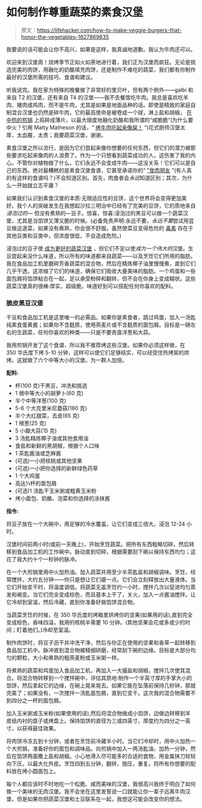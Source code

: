 # 如何制作尊重蔬菜的素食汉堡

> 原文：<https://lifehacker.com/how-to-make-veggie-burgers-that-honor-the-vegetables-1827869835>

我要说的话可能会让你不高兴，如果是这样，我真诚地道歉。我认为牛肉还可以。



欢迎来到汉堡周！烧烤季节正如火如荼地进行着，我们正为汉堡而疯狂。无论是挑选完美的肉饼，用融化的奶酪填充肉饼，还是制作不难吃的蔬菜，我们都有你制作最好的汉堡所需的技巧、食谱和建议。

听我说完。我在家为特殊的晚餐做了非常好的里贝叶，但有两个例外——galbi 和来自 T2 的汉堡，还有来自 T4 的汉堡——我不去餐馆吃牛肉。我总是喜欢吃羊肉、猪肉或鸡肉，而不是牛肉，尤其是如果是地面品种的话。即使是精致的家庭自制混合汉堡也仍然是碎牛肉，它的最高使命是被卷成一个球，淋上盐和胡椒， [在中热的煎锅](https://skillet.lifehacker.com/thin-burgers-are-better-than-thick-ones-1827807997#_ga=2.159517182.2101297332.1532539888-144977662.1506607947) 上捣碎成薄片，以最大限度地融化奶酪和我所谓的“咸脆脆”(为什么要中火？引用 Matty Matheson 的话，“ [烤牛肉吃起来像屎！](https://www.youtube.com/watch?v=gZuDMKXWU_E&feature=youtu.be&t=142) ”)花式厨师汉堡太厚，太血腥，太贵；我要蔬菜汉堡，谢谢。

素食汉堡之所以流行，是因为它们尝起来像你想要的任何东西，但它们的潜力被那些要求吃起来像肉的人浪费了。作为一个只想看到蔬菜成功的人，这伤害了我的内心。不管你对植物做了什么，它们永远不会变成牛肉——这没关系！它们可以是自己的东西。绝对最糟糕的是素食汉堡食谱，它甚至承诺你的“ [”食肉朋友](https://www.theguardian.com/lifeandstyle/2018/may/11/the-carnivore-diet-all-meat-health-benefits-dangers) ”(有人真的有这样的食谱吗？)不会知道区别。首先，肉食者会*永远*知道区别；其次，为什么一开始就立志平庸？

如果我们认识到素食汉堡的本质:无限适应性的豆饼，这个世界将会变得更加美好。我个人的突破发生在我想起沙拉三明治中已经有了完美的豆饼，它的质地来自*浸泡过的—* 但没有煮熟的—豆子。惊喜，惊喜:浸泡过的黑豆可以做一个蔬菜汉堡，尤其是当馅饼又薄又脆的时候。(必备免责声明:永远不要，*永远不要*尝试用芸豆做这道菜，如果没有煮熟，你会很不舒服。虽然使菜豆变得危险的 [毒素](https://en.wikipedia.org/wiki/Phytohaemagglutinin) 存在于其他豆类和豆类中，但浓度很低，不会造成危险。)

浸泡过的豆子使 [成为更好的蔬菜汉堡](https://lifehacker.com/the-veggie-burgers-you-should-buy-and-the-ones-you-sho-1790776372) ，但它们不足以使*成为一个伟大的*汉堡。生豆尝起来没什么味道，所以所有的味道都来自蔬菜——以及烹饪它们所用的脂肪。我在食品加工机里磨碎芳香蔬菜的混合物，然后在精炼椰子油里慢慢煮，直到它们几乎干透。这浓缩了它们的味道，确保它们吸收大量美味的脂肪。一个鸡蛋和一些面包屑将馅饼粘合在一起，足以承受粉碎和翻转，但不会在你身上变成糊状。这些蔬菜汉堡真的很棒:厚实，超级脆，味道好到可以搭配任何你喜欢的配料。

### 脆皮黑豆汉堡

干豆和食品加工机是这里唯一的必需品。如果你是素食者，跳过鸡蛋，加入一汤匙纯素食蛋黄酱；如果你不含麸质，使用燕麦片或不含麸质的面包屑。目标是一磅左右的生蔬菜，任何你喜欢的种类——只是不要吝啬洋葱和大蒜。

我用煎锅开发了这个食谱，所以我不推荐烤这些汉堡。如果你必须这样做，在 350 华氏度下烤 5-10 分钟，这样可以使它们足够结实，可以经受住热烤架的烘烤。这就做了六个中等大小的汉堡。为一群人加倍。

**配料:**

*   杯(100 克)干黑豆，冲洗和挑选
*   1 根中等大小的胡萝卜(60 克)
*   半个中等洋葱(100 克)
*   5-6 个大克里米尼蘑菇(180 克)
*   半个大红甜菜，去皮(65 克)
*   1 根葱(25 克)
*   5 小瓣大蒜(15 克)
*   3 汤匙精炼椰子油或其他食用油
*   食盐和新鲜的黑胡椒，根据个人口味
*   1 茶匙酱油或芝麻酱
*   (可选)一小把核桃或其他坚果
*   (可选)一小把你选择的新鲜绿色药草
*   1 个大鸡蛋
*   高达⅓杯的面包屑
*   (可选)1 汤匙干玉米粥或粗黄玉米粉
*   烤小面包、奶酪、泡菜和你选择的涂抹酱

**指令:**

将豆子放在一个大碗中，用足够的冷水覆盖，让它们变成三倍大。浸泡 12-24 小时。

汉堡时间前两小时(或前一天晚上)，开始烹饪蔬菜。把所有东西粗略切碎，然后转移到食品加工机的工作碗中。脉动直到切碎，根据需要刮下碗以保持东西均匀；这花了我大约十个一秒钟的脉冲。

在一个大煎锅里用中火加热油。加入蔬菜并用至少半茶匙盐和胡椒调味。烹饪，经常搅拌，大约五分钟——你只是想让它们瘪一点。它们会立刻释放出大量液体。当它们开始变干时，将温度调低。将蔬菜无盖烹饪约一小时，搅拌几次以促进均匀蒸发和褐变。当它们完全变成棕色，而且基本上干了，关火，加入一点酱油搅拌。让它冷却到室温，然后冷藏，直到你准备好做馅饼混合物。

当蔬菜烹饪的时候，在 350 华氏度的烤箱里烘烤你的坚果(如果用的话),直到完全变成棕色，香味四溢，我用的核桃半需要 10 分钟。(其他坚果会花或多或少的时间；盯着他们。)冷却至室温。

制作肉饼时，将豆子沥干并冲洗干净，然后与你正在使用的坚果和香草一起转移到食品加工机中。脉冲直到混合物被精细研磨，经常刮下碗的边缘。目标是大部分均匀的颗粒，大小和煮熟的粗燕麦粉或玉米粥一样。

将煮熟的蔬菜和鸡蛋加入食品加工机，再加入一大撮盐和胡椒，搅拌几次使其混合。将混合物转移到一个搅拌碗中，评估其质地:制作一个半英寸厚的手掌大小的馅饼，然后拿起它的边缘，在碗上晃来晃去。如果它能在坠落前保持几秒钟，那就完美了；如果没有，一次搅拌一汤匙面包屑，直到它变干。这次我的混合物需要不到四分之一杯的面包屑。

加入玉米粥或玉米粉(如果使用的话),然后将混合物做成小馅饼，边做边转移到羊皮纸内衬的盘子或烤盘上。保持馅饼的直径为三或四英寸，厚度约为四分之一英寸，以获得最佳效果。

将肉饼冷冻五到十分钟，或者在烹饪前冷藏半小时。当它们冷却时，用中火加热一个大煎锅，准备好你的面包和调味品。向煎锅中加入一两汤匙油，加热一分钟，然后在馅饼两面撒上盐和胡椒。小心地滑入尽可能多的合适的食物，用金属抹刀轻轻向下压，以最大化外皮。烹饪四到五分钟，翻转，按压，重复。将所有你想要的配料放在烤小圆面包上。

每个人都应该时不时地吃一个松脆、咸而美味的汉堡，我很高兴我终于明白了如何做一个美味的无肉汉堡。我不会坐在这里发誓说一口就能让你一辈子远离牛肉汉堡，但是如果你把蔬菜汉堡和土豆联系在一起，我想这可能会改变你的想法。